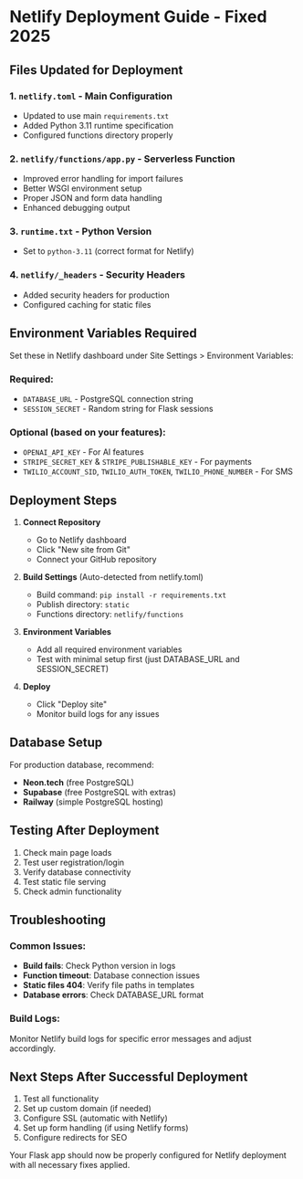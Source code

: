 # Netlify Deployment Guide - Fixed 2025

## Files Updated for Deployment

### 1. `netlify.toml` - Main Configuration
- Updated to use main `requirements.txt`
- Added Python 3.11 runtime specification
- Configured functions directory properly

### 2. `netlify/functions/app.py` - Serverless Function
- Improved error handling for import failures
- Better WSGI environment setup
- Proper JSON and form data handling
- Enhanced debugging output

### 3. `runtime.txt` - Python Version
- Set to `python-3.11` (correct format for Netlify)

### 4. `netlify/_headers` - Security Headers
- Added security headers for production
- Configured caching for static files

## Environment Variables Required

Set these in Netlify dashboard under Site Settings > Environment Variables:

### Required:
- `DATABASE_URL` - PostgreSQL connection string
- `SESSION_SECRET` - Random string for Flask sessions

### Optional (based on your features):
- `OPENAI_API_KEY` - For AI features
- `STRIPE_SECRET_KEY` & `STRIPE_PUBLISHABLE_KEY` - For payments
- `TWILIO_ACCOUNT_SID`, `TWILIO_AUTH_TOKEN`, `TWILIO_PHONE_NUMBER` - For SMS

## Deployment Steps

1. **Connect Repository**
   - Go to Netlify dashboard
   - Click "New site from Git"
   - Connect your GitHub repository

2. **Build Settings** (Auto-detected from netlify.toml)
   - Build command: `pip install -r requirements.txt`
   - Publish directory: `static`
   - Functions directory: `netlify/functions`

3. **Environment Variables**
   - Add all required environment variables
   - Test with minimal setup first (just DATABASE_URL and SESSION_SECRET)

4. **Deploy**
   - Click "Deploy site"
   - Monitor build logs for any issues

## Database Setup

For production database, recommend:
- **Neon.tech** (free PostgreSQL)
- **Supabase** (free PostgreSQL with extras)
- **Railway** (simple PostgreSQL hosting)

## Testing After Deployment

1. Check main page loads
2. Test user registration/login
3. Verify database connectivity
4. Test static file serving
5. Check admin functionality

## Troubleshooting

### Common Issues:
- **Build fails**: Check Python version in logs
- **Function timeout**: Database connection issues
- **Static files 404**: Verify file paths in templates
- **Database errors**: Check DATABASE_URL format

### Build Logs:
Monitor Netlify build logs for specific error messages and adjust accordingly.

## Next Steps After Successful Deployment

1. Test all functionality
2. Set up custom domain (if needed)
3. Configure SSL (automatic with Netlify)
4. Set up form handling (if using Netlify forms)
5. Configure redirects for SEO

Your Flask app should now be properly configured for Netlify deployment with all necessary fixes applied.